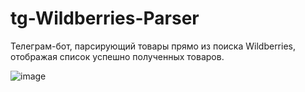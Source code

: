 # tg-Wildberries-Parser
Телеграм-бот, парсирующий товары прямо из поиска Wildberries, отображая список успешно полученных товаров.

![image](https://github.com/user-attachments/assets/1aa65b8b-78b5-4582-ac39-2f92dc190a8c)
